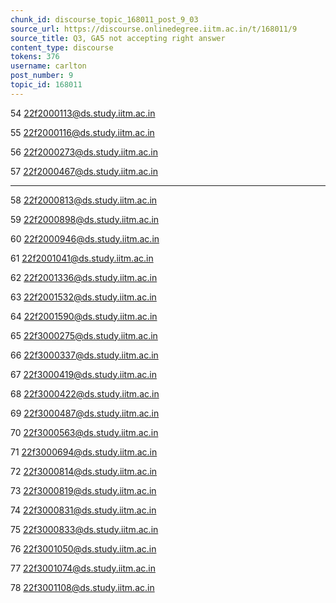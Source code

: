```yaml
---
chunk_id: discourse_topic_168011_post_9_03
source_url: https://discourse.onlinedegree.iitm.ac.in/t/168011/9
source_title: Q3, GA5 not accepting right answer
content_type: discourse
tokens: 376
username: carlton
post_number: 9
topic_id: 168011
---
```




54
22f2000113@ds.study.iitm.ac.in

55
22f2000116@ds.study.iitm.ac.in

56
22f2000273@ds.study.iitm.ac.in

57
22f2000467@ds.study.iitm.ac.in

---

58
22f2000813@ds.study.iitm.ac.in

59
22f2000898@ds.study.iitm.ac.in

60
22f2000946@ds.study.iitm.ac.in

61
22f2001041@ds.study.iitm.ac.in

62
22f2001336@ds.study.iitm.ac.in

63
22f2001532@ds.study.iitm.ac.in

64
22f2001590@ds.study.iitm.ac.in

65
22f3000275@ds.study.iitm.ac.in

66
22f3000337@ds.study.iitm.ac.in

67
22f3000419@ds.study.iitm.ac.in

68
22f3000422@ds.study.iitm.ac.in

69
22f3000487@ds.study.iitm.ac.in

70
22f3000563@ds.study.iitm.ac.in

71
22f3000694@ds.study.iitm.ac.in

72
22f3000814@ds.study.iitm.ac.in

73
22f3000819@ds.study.iitm.ac.in

74
22f3000831@ds.study.iitm.ac.in

75
22f3000833@ds.study.iitm.ac.in

76
22f3001050@ds.study.iitm.ac.in

77
22f3001074@ds.study.iitm.ac.in

78
22f3001108@ds.study.iitm.ac.in
